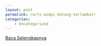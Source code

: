 ```yaml
---
layout: post
permalink: /arti-mimpi-datang-terlambat/
categories:
    - Uncategorized
---
```


[Baca Selengkapnya](/05)